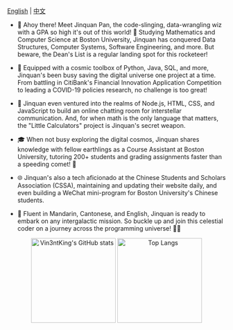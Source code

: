 [English](./README.md) | [中文](./README.zh.md)
- 🚀 Ahoy there! Meet Jinquan Pan, the code-slinging, data-wrangling wiz with a GPA so high it's out of this world! 🌟 Studying Mathematics and Computer Science at Boston University, Jinquan has conquered Data Structures, Computer Systems, Software Engineering, and more. But beware, the Dean's List is a regular landing spot for this rocketeer!

- 🔧 Equipped with a cosmic toolbox of Python, Java, SQL, and more, Jinquan's been busy saving the digital universe one project at a time. From battling in CitiBank's Financial Innovation Application Competition to leading a COVID-19 policies research, no challenge is too great!

- 💬 Jinquan even ventured into the realms of Node.js, HTML, CSS, and JavaScript to build an online chatting room for interstellar communication. And, for when math is the only language that matters, the "Little Calculators" project is Jinquan's secret weapon.

- 🎓 When not busy exploring the digital cosmos, Jinquan shares knowledge with fellow earthlings as a Course Assistant at Boston University, tutoring 200+ students and grading assignments faster than a speeding comet! 💫

- 🌐 Jinquan's also a tech aficionado at the Chinese Students and Scholars Association (CSSA), maintaining and updating their website daily, and even building a WeChat mini-program for Boston University's Chinese students.

- 💬 Fluent in Mandarin, Cantonese, and English, Jinquan is ready to embark on any intergalactic mission. So buckle up and join this celestial coder on a journey across the programming universe! 🚀✨
<!---
Vin3ntKing/Vin3ntKing is a ✨ special ✨ repository because its `README.md` (this file) appears on your GitHub profile.
You can click the Preview link to take a look at your changes.
--->

<p align="center">
  <img src="https://github-readme-stats.vercel.app/api?username=Vin3ntKing&show_icons=true&theme=radical" alt="Vin3ntKing's GitHub stats" height="195">
  <img src="https://github-readme-stats.vercel.app/api/top-langs/?username=Vin3ntKing&layout=compact&theme=radical" alt="Top Langs" height="195">
</p>

